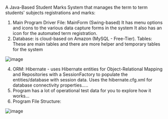 A Java-Based Student Marks System that manages the term to term students' subjects registrations and marks:
1.  Main Program Driver File: MainForm (Swing-based)
       It has menu options and icons to the various data capture forms in the system It also has an icon for the automated term registration.
2.  Database: is cloud-based on Amazon (MySQL - Free-Tier).
     Tables: These are main tables and there are more helper and temporary tables for the system
             

![image](https://github.com/user-attachments/assets/4b2a4b88-fbd5-47bd-9eec-d05cafafd97e)


             
    
4.  ORM: Hibernate - uses Hibernate entities for Object-Relational Mapping and Repositories with a SessionFactory to populate the entities/database with session data. Uses the hibernate.cfg.xml for database connectivity properties.....
5.  Program has a lot of operational test data for you to explore how it works...
6.  Program File Structure:

![image](https://github.com/user-attachments/assets/08089a5d-6d0d-4714-aa47-b97c8aa61d4f)

